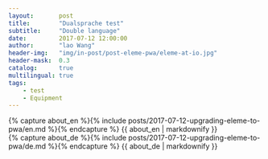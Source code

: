 ```yaml
---
layout:       post
title:        "Dualsprache test"
subtitle:     "Double language"
date:         2017-07-12 12:00:00
author:       "lao Wang"
header-img:   "img/in-post/post-eleme-pwa/eleme-at-io.jpg"
header-mask:  0.3
catalog:      true
multilingual: true
tags:
    - test
    - Equipment
---
```


<!-- English Version -->
<div class="en post-container">
    {% capture about_en %}{% include posts/2017-07-12-upgrading-eleme-to-pwa/en.md %}{% endcapture %}
    {{ about_en | markdownify }}
</div>

<!-- Chinese Version -->
<div class="de post-container">
    {% capture about_de %}{% include posts/2017-07-12-upgrading-eleme-to-pwa/de.md %}{% endcapture %}
    {{ about_de | markdownify }}
</div>
